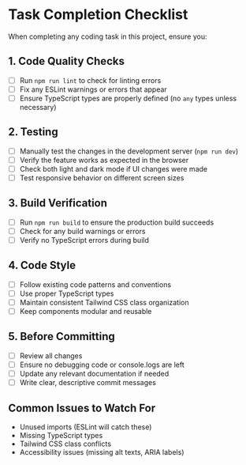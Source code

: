 # Task Completion Checklist

When completing any coding task in this project, ensure you:

## 1. Code Quality Checks
- [ ] Run `npm run lint` to check for linting errors
- [ ] Fix any ESLint warnings or errors that appear
- [ ] Ensure TypeScript types are properly defined (no `any` types unless necessary)

## 2. Testing
- [ ] Manually test the changes in the development server (`npm run dev`)
- [ ] Verify the feature works as expected in the browser
- [ ] Check both light and dark mode if UI changes were made
- [ ] Test responsive behavior on different screen sizes

## 3. Build Verification
- [ ] Run `npm run build` to ensure the production build succeeds
- [ ] Check for any build warnings or errors
- [ ] Verify no TypeScript errors during build

## 4. Code Style
- [ ] Follow existing code patterns and conventions
- [ ] Use proper TypeScript types
- [ ] Maintain consistent Tailwind CSS class organization
- [ ] Keep components modular and reusable

## 5. Before Committing
- [ ] Review all changes
- [ ] Ensure no debugging code or console.logs are left
- [ ] Update any relevant documentation if needed
- [ ] Write clear, descriptive commit messages

## Common Issues to Watch For
- Unused imports (ESLint will catch these)
- Missing TypeScript types
- Tailwind CSS class conflicts
- Accessibility issues (missing alt texts, ARIA labels)